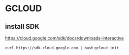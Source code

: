 # GCLOUD 

## install SDK

https://cloud.google.com/sdk/docs/downloads-interactive

`curl https://sdk.cloud.google.com | bash`
`gcloud init`

